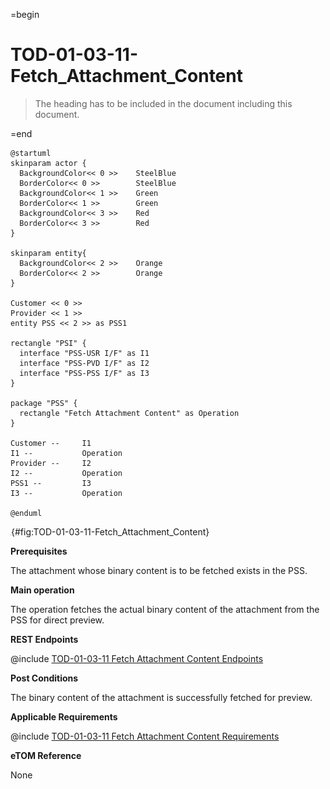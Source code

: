 =begin

# TOD-01-03-11-Fetch_Attachment_Content

> The heading has to be included in the document including this document.

=end

```plantuml
@startuml
skinparam actor {
  BackgroundColor<< 0 >> 	SteelBlue
  BorderColor<< 0 >> 		SteelBlue
  BackgroundColor<< 1 >> 	Green
  BorderColor<< 1 >> 		Green
  BackgroundColor<< 3 >> 	Red
  BorderColor<< 3 >> 		Red
}

skinparam entity{
  BackgroundColor<< 2 >> 	Orange
  BorderColor<< 2 >> 		Orange
}

Customer << 0 >> 
Provider << 1 >>
entity PSS << 2 >> as PSS1

rectangle "PSI" {
  interface "PSS-USR I/F" as I1
  interface "PSS-PVD I/F" as I2
  interface "PSS-PSS I/F" as I3
}

package "PSS" {
  rectangle "Fetch Attachment Content" as Operation
}

Customer --	    I1
I1 --           Operation
Provider --	    I2
I2 --           Operation
PSS1 --         I3
I3 --           Operation

@enduml

```

![TOD-01-03-11: Fetch Attachment Content](../../common/pixel.png){#fig:TOD-01-03-11-Fetch_Attachment_Content}

**Prerequisites**

The attachment whose binary content is to be fetched exists in the PSS.

**Main operation**

The operation fetches the actual binary content of the attachment from the PSS for direct preview.

**REST Endpoints**

@include [TOD-01-03-11 Fetch Attachment Content Endpoints](endpoints/TOD-01-03-11-Fetch_Attachment_Content-endpoints.md)

**Post Conditions**

The binary content of the attachment is successfully fetched for preview.

**Applicable Requirements**

@include [TOD-01-03-11 Fetch Attachment Content Requirements](requirements/TOD-01-03-11-Fetch_Attachment_Content-requirements.md)

**eTOM Reference**

None
